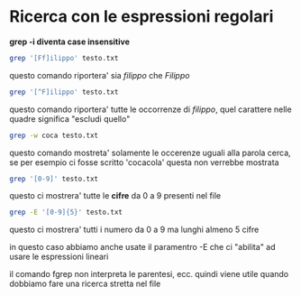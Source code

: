 # Ricerca con le espressioni regolari

**grep -i diventa case insensitive**

```bash
grep '[Ff]ilippo' testo.txt
```

questo comando riportera' sia *filippo* che *Filippo*

```bash
grep '[^F]ilippo' testo.txt    
```

questo comando riportera' tutte le occorrenze di *filippo*, quel carattere nelle quadre significa "escludi quello"

```bash
grep -w coca testo.txt
```

questo comando mostreta' solamente le occerenze uguali alla parola  cerca, se per esempio ci fosse scritto 'cocacola' questa non verrebbe mostrata

```bash
grep '[0-9]' testo.txt
```

questo ci mostrera' tutte le **cifre** da 0 a 9 presenti nel file

```bash
grep -E '[0-9]{5}' testo.txt
```

questo ci mostrera' tutti i numero da 0 a 9 ma lunghi almeno 5 cifre

in questo caso abbiamo anche usate il paramentro -E che ci "abilita" ad usare le espressioni lineari



il comando fgrep non interpreta le parentesi, ecc. quindi viene utile quando dobbiamo fare una ricerca stretta nel file
